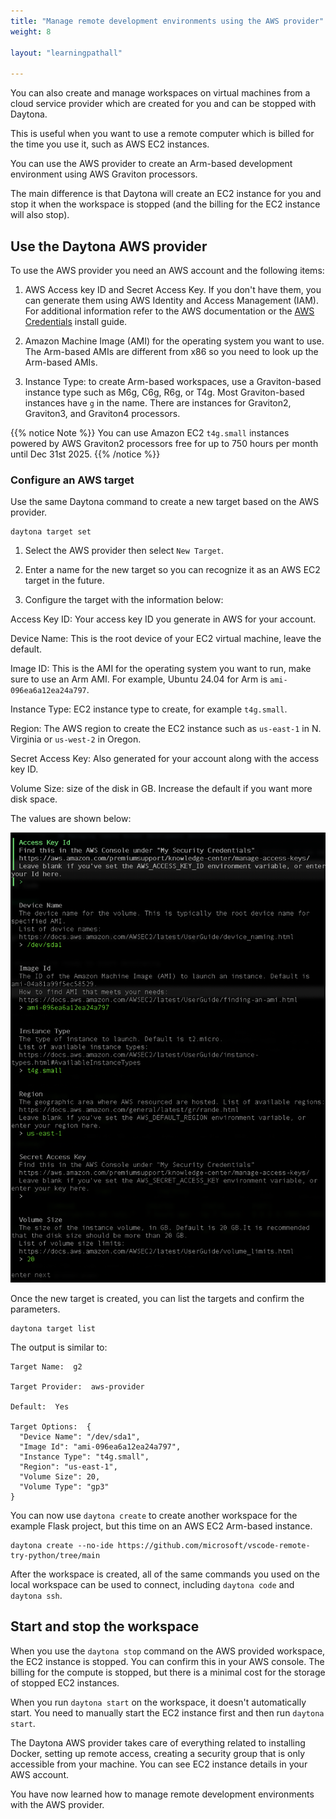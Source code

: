 ```yaml
---
title: "Manage remote development environments using the AWS provider"
weight: 8

layout: "learningpathall"

---
```


You can also create and manage workspaces on virtual machines from a cloud service provider which are created for you and can be stopped with Daytona.

This is useful when you want to use a remote computer which is billed for the time you use it, such as AWS EC2 instances. 

You can use the AWS provider to create an Arm-based development environment using AWS Graviton processors.

The main difference is that Daytona will create an EC2 instance for you and stop it when the workspace is stopped (and the billing for the EC2 instance will also stop). 

## Use the Daytona AWS provider

To use the AWS provider you need an AWS account and the following items:

1. AWS Access key ID and Secret Access Key. If you don't have them, you can generate them using AWS Identity and Access Management (IAM). For additional information refer to the AWS documentation or the [AWS Credentials](/install-guides/aws_access_keys/) install guide.

2. Amazon Machine Image (AMI) for the operating system you want to use. The Arm-based AMIs are different from x86 so you need to look up the Arm-based AMIs.

3. Instance Type: to create Arm-based workspaces, use a Graviton-based instance type such as M6g, C6g, R6g, or T4g. Most Graviton-based instances have `g` in the name. There are instances for Graviton2, Graviton3, and Graviton4 processors. 

{{% notice Note %}}
You can use Amazon EC2 `t4g.small` instances powered by AWS Graviton2 processors free for up to 750 hours per month until Dec 31st 2025. 
{{% /notice %}}

### Configure an AWS target

Use the same Daytona command to create a new target based on the AWS provider. 

```console
daytona target set
```

1. Select the AWS provider then select `New Target`. 

2. Enter a name for the new target so you can recognize it as an AWS EC2 target in the future.

3. Configure the target with the information below:

Access Key ID: Your access key ID you generate in AWS for your account.

Device Name: This is the root device of your EC2 virtual machine, leave the default.

Image ID: This is the AMI for the operating system you want to run, make sure to use an Arm AMI. For example, Ubuntu 24.04 for Arm is `ami-096ea6a12ea24a797`. 

Instance Type: EC2 instance type to create, for example `t4g.small`.

Region: The AWS region to create the EC2 instance such as `us-east-1` in N. Virginia or `us-west-2` in Oregon. 

Secret Access Key: Also generated for your account along with the access key ID.

Volume Size: size of the disk in GB. Increase the default if you want more disk space.

The values are shown below:

![Create aws workspace #center](_images/aws.png)

Once the new target is created, you can list the targets and confirm the parameters.

```console
daytona target list 
```

The output is similar to:

```output
Target Name:  g2

Target Provider:  aws-provider

Default:  Yes

Target Options:  {
  "Device Name": "/dev/sda1",
  "Image Id": "ami-096ea6a12ea24a797",
  "Instance Type": "t4g.small",
  "Region": "us-east-1",
  "Volume Size": 20,
  "Volume Type": "gp3"
}
```

You can now use `daytona create` to create another workspace for the example Flask project, but this time on an AWS EC2 Arm-based instance.

```console
daytona create --no-ide https://github.com/microsoft/vscode-remote-try-python/tree/main
```

After the workspace is created, all of the same commands you used on the local workspace can be used to connect, including `daytona code` and `daytona ssh`.

## Start and stop the workspace

When you use the `daytona stop` command on the AWS provided workspace, the EC2 instance is stopped. You can confirm this in your AWS console. The billing for the compute is stopped, but there is a minimal cost for the storage of stopped EC2 instances. 

When you run `daytona start` on the workspace, it doesn't automatically start. You need to manually start the EC2 instance first and then run `daytona start`. 

The Daytona AWS provider takes care of everything related to installing Docker, setting up remote access, creating a security group that is only accessible from your machine. You can see EC2 instance details in your AWS account.

You have now learned how to manage remote development environments with the AWS provider.
